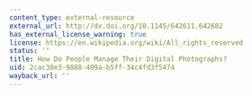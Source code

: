 ```yaml
---
content_type: external-resource
external_url: http://dx.doi.org/10.1145/642611.642682
has_external_license_warning: true
license: https://en.wikipedia.org/wiki/All_rights_reserved
status: ''
title: How Do People Manage Their Digital Photographs?
uid: 2cac30e3-9888-409a-b5ff-34c4fd3f5474
wayback_url: ''
---
```

